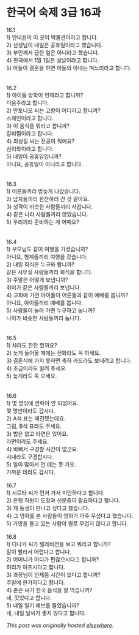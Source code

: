 # 한국어 숙제 3급 16과

<p>16.1<br>1) 안내원이 이 곳이 박물관이라고 합니다.<br>2) 선생님이 내일은 공휴일이라고 했습니다.<br>3) 부인께서 급한 일은 아니라고 했습니다.<br>4) 한국에서 1월 1일은 설날이라고 합니다.<br>5) 아들이 결혼을 하면 아들의 아내는 며느리라고 합니다.<br><br><br>16.2<br>1) 아이들 방학이 언제라고 합니까?<br>다음주라고 합니다.<br>2) 안토니오 씨는 고향이 어디라고 합니까?<br>스페인이라고 합니다.<br>3) 이 음식을 뭐라고 합니까?<br>갈비찜이라고 합니다.<br>4) 최상길 씨는 전공이 뭐예요?<br>심리학이라고 합니다.<br>5) 내일이 공휴일입니까?<br>아니요, 공휴일이 아니라고 합니다.<br><br><br>16.3<br>1) 어른들끼리 밤늦게 나갔습니다.<br>2) 남자들끼리 한잔하러 간 것 같아요.<br>3) 성격이 비슷한 사람들끼리 사귑니다.<br>4) 같은 나라 사람들끼리 앉았습니다.<br>5) 우리끼리 준비하는 게 어때요?<br><br><br>16.4<br>1) 부모님도 같이 여행을 가셨습니까?<br>아니요, 형제들끼리 여행을 갔습니다.<br>2) 내일 회식은 누구와 합니까?<br>같은 사무실 사람들끼리 회식을 합니다.<br>3) 주말은 어떻게 보냅니까?<br>취미가 같은 사람들끼리 보냅니다.<br>4) 교회에 가면 아이들이 어른들과 같이 예배를 봅니까?<br>아니요, 아이들끼리 예배를 봅니다.<br>5) 사람들이 놀러 가면 누구하고 놉니까?<br>나이가 비슷한 사람들끼리 놉니다.<br><br><br>16.5<br>1) 차라도 한잔 할까요?<br>2) 늦게 들어올 때에는 전화라도 꼭 하세요.<br>3) 결혼식에 가지 못하면 축하 카드라도 보내려고 합니다.<br>4) 조금이라도 빌려 주세요.<br>5) 늦게라도 꼭 오세요.<br><br><br>16.6<br>1) 몇 명밖에 연락이 안 되었어요.<br>몇 명만이라도 갑시다.<br>2) A석 표는 매진됐는데요.<br>그럼, B석 표라도 주세요.<br>3) 밥은 없고 라면은 있어요.<br>라면이라도 주세요.<br>4) 바빠서 구경할 시간이 없군요.<br>시내라도 구경합시다.<br>5) 일이 많아서 먼 데는 못 가요.<br>가까운 데라도 갑시다.<br><br>16.7<br>1) 시로타 씨가 먼저 가서 미안하다고 합니다.<br>2) 은행 직원이 도장과 신분증이 필요하다고 합니다.<br>3) 제 동생이 만나고 싶다고 했습니다.<br>4) 그 영화를 본 사람들이 영화가 아주 무섭다고 했습니다.<br>5) 가방을 들고 있는 사람이 별로 무겁지 않다고 합니다.<br><br>16.8<br>1) 다나카 씨가 텔레비전을 보고 뭐라고 합니까?<br>말이 빨라서 어렵다고 합니다.<br>2) 어머니가 어디가 편찮으시다고 합니까?<br>허리가 아프시다고 합니다.<br>3) 과장님이 언제쯤 시간이 있다고 합니까?<br>주말에 한가하다고 합니다.<br>4) 존슨 씨가 한국 음식을 잘 먹습니까?<br>네, 맛있다고 합니다.<br>5) 내일 일기 예보를 들었습니까?<br>네, 내일 날씨가 좋지 않다고 합니다.</p>


*This post was originally hosted [elsewhere](http://planspace.blogspot.com/2009/05/3-16.html).*

